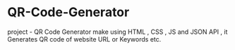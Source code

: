 # QR-Code-Generator
project - QR Code Generator  make using HTML , CSS , JS and JSON API , it Generates QR code of website URL or Keywords etc. 
